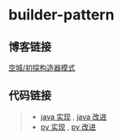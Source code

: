 # builder-pattern

## 博客链接

[空城/初探构造器模式](http://koon.cool/design-pattern/2018-07-12-builder/)

## 代码链接

>- [java 实现](./java/BuilderBasic.java) , [java 改进](./java/BuilderAdv.java)
>- [py 实现](./python/BuilderBasic.py) , [py 改进](./python/BuilderAdv.py)
